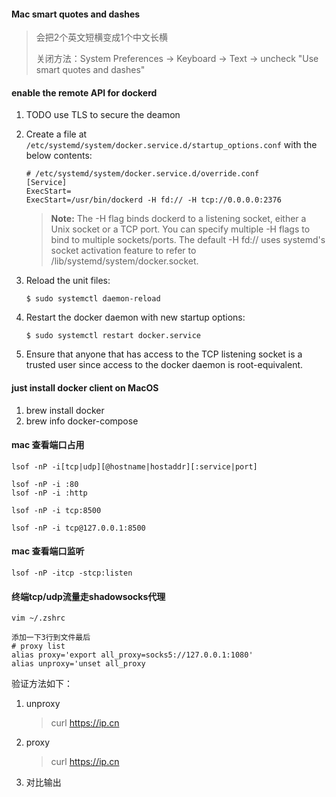#### Mac smart quotes and dashes

> 会把2个英文短横变成1个中文长横
>
> 关闭方法：System Preferences -> Keyboard -> Text -> uncheck "Use smart quotes and dashes"



#### enable the remote API for dockerd

1. TODO use TLS to secure the deamon

2. Create a file at `/etc/systemd/system/docker.service.d/startup_options.conf` with the below contents:

   ```
   # /etc/systemd/system/docker.service.d/override.conf
   [Service]
   ExecStart=
   ExecStart=/usr/bin/dockerd -H fd:// -H tcp://0.0.0.0:2376
   ```

   > **Note:** The -H flag binds dockerd to a listening socket, either a Unix socket or a TCP port. You can specify multiple -H flags to bind to multiple sockets/ports. The default -H fd:// uses systemd's socket activation feature to refer to /lib/systemd/system/docker.socket.

3. Reload the unit files:

   ```
   $ sudo systemctl daemon-reload
   ```

4. Restart the docker daemon with new startup options:

   ```
   $ sudo systemctl restart docker.service
   ```

5. Ensure that anyone that has access to the TCP listening socket is a trusted user since access to the docker daemon is root-equivalent.

#### just install docker client on MacOS

1. brew install docker
2. brew info docker-compose

#### mac 查看端口占用

```shell
lsof -nP -i[tcp|udp][@hostname|hostaddr][:service|port]

lsof -nP -i :80
lsof -nP -i :http

lsof -nP -i tcp:8500

lsof -nP -i tcp@127.0.0.1:8500
```

#### mac 查看端口监听

```shell
lsof -nP -itcp -stcp:listen
```

#### 终端tcp/udp流量走shadowsocks代理

```
vim ~/.zshrc  

添加一下3行到文件最后
# proxy list
alias proxy='export all_proxy=socks5://127.0.0.1:1080'
alias unproxy='unset all_proxy
```

验证方法如下：

1. unproxy

   > curl https://ip.cn

2. proxy

   > curl https://ip.cn

3. 对比输出